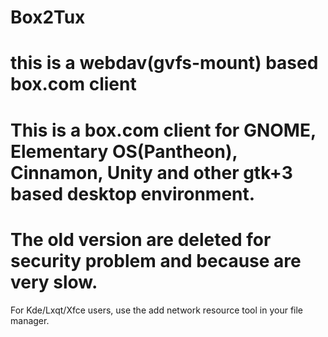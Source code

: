 Box2Tux
=======

this is a webdav(gvfs-mount) based box.com client
=======
This is a box.com client for GNOME, Elementary OS(Pantheon), Cinnamon, Unity and other gtk+3 based desktop environment.
=======
The old version are deleted for security problem and because are very slow.
=======
For Kde/Lxqt/Xfce users, use the add network resource tool in your file manager.




